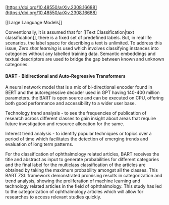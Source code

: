 
[https://doi.org/10.48550/arXiv.2308.16688](https://doi.org/10.48550/arXiv.2308.16688)

[[Large Language Models]]

Conventionally, it is assumed that for [[Text Classification|text classification]], there is a fixed set of predefined labels. But, in real life scenarios, the label space for describing a text is unlimited. To address this issue, _Zero shot learning_ is used which involves classifying instances into categories without any labelled training data. Semantic embeddings and textual descriptors are used to bridge the gap between known and unknown categories.

#### BART - Bidirectional and Auto-Regressive Transformers 

A neural network model that is a mix of bi-directional encoder found in BERT and the autoregressive decoder used in GPT having 140-400 million parameters. the BART is open source and can be executed on CPU, offering both good performance and accessibility to a wider user base.

Technology trend analysis - to see the frequencies of publication of research across different classes to gain insight about areas that require future investigation and resource allocation for the same.

Interest trend analysis -  to identify popular techniques or topics over a period of time which facilitates the detection of emerging trends and evaluation of long term patterns.


For the classification of ophthalmology related articles, BART receives the title and abstract as input to generate probabilities for different categories and the final label for the multiclass classification of the articles are obtained by taking the maximum probability amongst all the classes. This BART ZSL framework demonstrated promising results in categorization and trend analysis, showing the proliferation of machine learning and technology related articles in the field of ophthalmology. This study has led to the categorization of ophthalmology articles which will allow for researches to access relevant studies quickly. 





